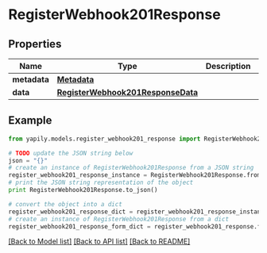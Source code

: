 # RegisterWebhook201Response


## Properties
Name | Type | Description | Notes
------------ | ------------- | ------------- | -------------
**metadata** | [**Metadata**](Metadata.md) |  | [optional] 
**data** | [**RegisterWebhook201ResponseData**](RegisterWebhook201ResponseData.md) |  | [optional] 

## Example

```python
from yapily.models.register_webhook201_response import RegisterWebhook201Response

# TODO update the JSON string below
json = "{}"
# create an instance of RegisterWebhook201Response from a JSON string
register_webhook201_response_instance = RegisterWebhook201Response.from_json(json)
# print the JSON string representation of the object
print RegisterWebhook201Response.to_json()

# convert the object into a dict
register_webhook201_response_dict = register_webhook201_response_instance.to_dict()
# create an instance of RegisterWebhook201Response from a dict
register_webhook201_response_form_dict = register_webhook201_response.from_dict(register_webhook201_response_dict)
```
[[Back to Model list]](../README.md#documentation-for-models) [[Back to API list]](../README.md#documentation-for-api-endpoints) [[Back to README]](../README.md)


